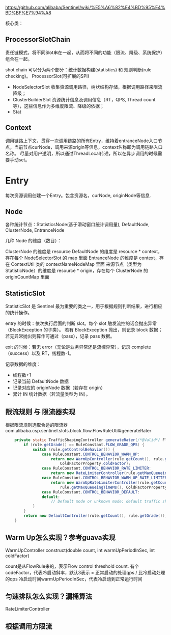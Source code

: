 https://github.com/alibaba/Sentinel/wiki/%E5%A6%82%E4%BD%95%E4%BD%BF%E7%94%A8



核心类：

## ProcessorSlotChain 
责任链模式，将不同Slot串在一起，从而将不同的功能（限流、降级、系统保护）组合在一起。

shot chain 可以分为两个部分：统计数据构建(statistics) 和 规则判断(rule checking)。
ProcessorSlot(可扩展的SPI)
- NodeSelectorSlot 收集资源调用路径，树状结构存储，根据调用路径来限流降级；
- ClusterBuilderSlot 资源统计信息及调用信息（RT，QPS, Thread count等），这些信息作为多维度限流、降级的依据；
- Stat
## Context
调用链路上下文，贯穿一次调用链路的所有Entry，维持着entranceNode入口节点，当前节点curNode，调用来源origin等信息，context名称即为调用链路入口名称。
尽量对用户透明，所以通过ThreadLocal传递，所以在异步调用的时候需要手动set。

# Entry
每次资源调用创建一个Entry。包含资源名，curNode, originNode等信息.


## Node
各种统计节点：StatisticsNode(基于滑动窗口统计调用量), DefaultNode, ClusterNode, EntranceNode

几种 Node 的维度（数目）：

ClusterNode 的维度是 resource
DefaultNode 的维度是 resource * context，存在每个 NodeSelectorSlot 的 map 里面
EntranceNode 的维度是 context，存在 ContextUtil 类的 contextNameNodeMap 里面
来源节点（类型为 StatisticNode）的维度是 resource * origin，存在每个 ClusterNode 的 originCountMap 里面

## StatisticSlot

StatisticSlot 是 Sentinel 最为重要的类之一，用于根据规则判断结果，进行相应的统计操作。

entry 的时候：依次执行后面的判断 slot。每个 slot 触发流控的话会抛出异常（BlockException 的子类）。
    若有 BlockException 抛出，则记录 block 数据；
    若无异常抛出则算作可通过（pass），记录 pass 数据。

exit 的时候：若无 error（无论是业务异常还是流控异常），记录 complete（success）以及 RT，线程数-1。

记录数据的维度：
- 线程数+1
- 记录当前 DefaultNode 数据
- 记录对应的 originNode 数据（若存在 origin）
- 累计 IN 统计数据（若流量类型为 IN）。


## 限流规则 与 限流器实现
根据限流规则选取合适的限流器
com.alibaba.csp.sentinel.slots.block.flow.FlowRuleUtil#generateRater
```java
    private static TrafficShapingController generateRater(/*@Valid*/ FlowRule rule) {
        if (rule.getGrade() == RuleConstant.FLOW_GRADE_QPS) {
            switch (rule.getControlBehavior()) {
                case RuleConstant.CONTROL_BEHAVIOR_WARM_UP:
                    return new WarmUpController(rule.getCount(), rule.getWarmUpPeriodSec(),
                        ColdFactorProperty.coldFactor);
                case RuleConstant.CONTROL_BEHAVIOR_RATE_LIMITER:
                    return new RateLimiterController(rule.getMaxQueueingTimeMs(), rule.getCount());
                case RuleConstant.CONTROL_BEHAVIOR_WARM_UP_RATE_LIMITER:
                    return new WarmUpRateLimiterController(rule.getCount(), rule.getWarmUpPeriodSec(),
                        rule.getMaxQueueingTimeMs(), ColdFactorProperty.coldFactor);
                case RuleConstant.CONTROL_BEHAVIOR_DEFAULT:
                default:
                    // Default mode or unknown mode: default traffic shaping controller (fast-reject).
            }
        }
        return new DefaultController(rule.getCount(), rule.getGrade());
    }
```

## Warm Up怎么实现？参考guava实现
WarmUpController
construct(double count, int warmUpPeriodInSec, int coldFactor)

count是从FlowRule来的，表示Flow control threshold count.
有个codeFactor，代表冷启动斜率，默认3表示 = 正常启动的处理qps / 比冷启动处理的qps
冷启动时间warmUpPeriodInSec，代表冷启动到正常运行时间





## 匀速排队怎么实现？漏桶算法
RateLimiterController


## 根据调用方限流
